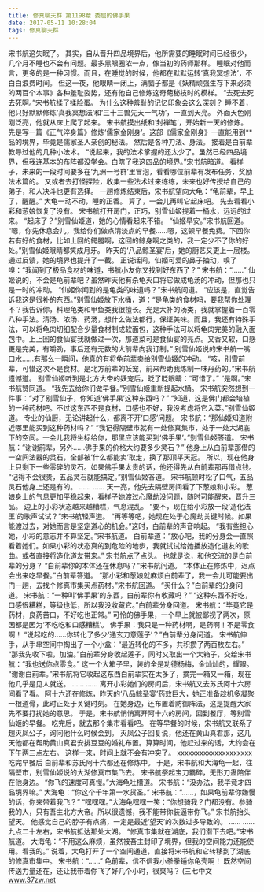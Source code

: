 ```yaml
---
title: 修真聊天群 第1198章 委屈的佛手果
date: 2017-05-11 10:28:04
tags: 修真聊天群
---
```


宋书航这失眠了。
其实，自从晋升四品境界后，他所需要的睡眠时间已经很少，几个月不睡也不会有问题。最多黑眼圈浓一点，像当初的药师那样。
睡眠对他而言，更多的是一种习惯。而且，在睡觉的时候，他都在默默运转‘真我冥想法’，不白白浪费时间。
但这一夜，他眼睛一闭上，满脑子都是《妖精顽强生存下来必须的两百个本事》各种羞耻姿势，还有他自己修炼这奇葩秘技时的模样。
“去死去死去死啊。”宋书航揉了揉脸蛋。
为什么这种羞耻的记忆印象会这么深刻？
睡不着，他只好默默修炼‘真我冥想法’和‘三十三兽先天一气功’，一直到天亮。
外面天色刚刚泛亮，他就从床上爬了起来。
宋书航摸出纸和‘封禅笔’，开始新一天的修炼。
先是写一篇《正气淬身篇》修炼‘儒家金刚身’。这部《儒家金刚身》一直能用到**品的境界，毕竟是儒家圣人亲创的秘法。
然后是各种刀法、身法。
接着是白前辈教导过他的几种小法术。
“说起来，我的法术掌握的还太少了。虽然已经四品境界，但我连基本的布阵都没学会。白瞎了我这四品的境界。”宋书航暗道。
看样子，未来的一段时间要多在‘九洲一号群’里冒泡，看看哪位前辈有发布任务，奖励法术篇的。
又或者去打怪探险，收集一些法术过来练练，未来也好传授给自己的弟子，和人决斗也更有选择。
一趟修炼结束后，宋书航望向大龟：“龟前辈，早上了，醒醒。”
大龟一动不动，睡的正香。
算了，一会儿再叫它起床吧。
先去看看小彩和葱娘恢复了没有。
宋书航打开房门，正巧，别雪仙姬提着一桶水，远远的过来。
“起床了？”别雪仙姬道，她的心情看起来不错。
“仙姬早安。”宋书航回道。
“嗯，你先休息会儿，我给你们做点清淡点的早餐……嗯，这顿早餐免费。下回你若有好的食材，比如上回的鳄腿啊，这回的鲸身啊之类的，我一定少不了你的好处。”别雪仙姬眼睛都笑成月牙。
昨天的‘八品鲸圣宴’后，她的厨艺又更上一层楼。通过反馈，她的境界也提升了一截。
正说话间，仙姬可爱的鼻子抽动，嗅了嗅：“我闻到了极品食材的味道，书航小友你又找到好东西了？”
宋书航：“……”
仙姬说的，不会是龟前辈吧？虽然昨天他有杀龟灭口将它做成龟汤的冲动，但那也只是一时的冲动。
“仙姬你闻到的是龟类的味道吗？”宋书航问道。
“应该是，直觉告诉我这是很补的东西。”别雪仙姬放下水桶，道：“是龟类的食材吗，要我帮你处理不？我告诉你，料理龟类和甲鱼类我很擅长。光是大补的汤类，我就掌握着一百零八种手法。清汤、浓汤、药汤，想什么做法都行，保证美味。而且，我还有特殊手法，可以将龟肉切细配合少量食材制成软面包，这种手法可以将龟肉完美的融入面包中。上上回的食仙宴我就做过一次，那道菜可是食仙宴的亮点。又香又软，口感更是完美，有嚼劲，事后还有无数的大前辈向我订制。”
别雪仙姬说的宋书航一嘴口水……有那么一瞬间，他真的有将龟前辈卖给别雪仙姬的冲动。
“咳，别雪前辈，可惜这次不是食材。是北方前辈的妖宠，前来帮助我炼制一味丹药的。”宋书航遗憾道。
别雪仙姬听到是北方大帝的妖宠后，眨了眨眼睛：“可惜了。”
“是啊。”宋书航赞同道。
“我先去给你们做早餐。”别雪仙姬重新提起水桶。
宋书航突然想到一件事：“对了别雪仙子，你知道‘佛手果’这种东西吗？”
“知道，这是佛门都会培植的一种药材吧。不过这东西不是食材，口感也不好，我没考虑将它入菜。”别雪仙姬道。
专业的仙厨，无论讲起什么，都离不开‘口感’问题。
宋书航：“那仙姬知道附近哪里能买到这种药材吗？”
“我记得隔壁市就有一处修真集市，处于一处大湖底下的空间。一会儿我将坐标给你，那里应该能买到‘佛手果’。”别雪仙姬答道。
宋书航：“谢谢前辈，另外……佛手果的价格大约要多少灵石？”
他身上从白前辈那借的一空间法器的灵石，全部被‘什么都能卖’取走，换了那顶平天冠。
所以，现在他身上只剩下一些零碎的灵石。如果佛手果太贵的话，他还得先从白前辈那再借点钱。
“记得不会很贵，五品灵石就能搞定。”别雪仙姬答道。
宋书航顿时松了口气，五品灵石他身上还是有的。
……
……
天一亮，他先去隔壁房间看了下葱娘和小彩。
葱娘身上的气息更加平稳起来，看样子她渡过心魔劫没问题，随时可能醒来，晋升三品。
边上的小彩状态越来越糟糕，气息混乱。
“要不，现在给小彩放一段‘造化法王’的歌声试试？”宋书航轻声道。
“再等等吧，她现在处于心魔劫关键时候。如果能渡过去，对她而言是坚定道心的机会。”这时，白前辈的声音响起。
“我有些担心她，小彩的意志并不算坚定。”宋书航道。
白前辈道：“放心吧，我的分身会一直照看着她们。如果小彩的状态真的到危险的地步，我就试试给她播放造化道友的歌曲。或者直接将造化道友带来。”
宋书航点了点头。
也就是说，和他交流的是白前辈的分身？
“白前辈你的本体还在休息吗？”宋书航问道。
“本体正在修炼中，迟点会出来吃早餐。”白前辈答道。
“那小彩和葱娘就麻烦白前辈了，我一会儿可能要出门一趟，去找个修真市集买点药材。”宋书航回道。
“买什么？”白前辈的分身问道。
宋书航：“一种叫‘佛手果’的东西，白前辈你有收藏吗？”
“这种东西不好吃，口感很糟糕，等级也低，所以我没收藏它。”白前辈分身回道。
宋书航：“毕竟它是药材，良药苦口，不好吃也正常。”
可怜的佛手果，一个早上就被鄙视了两次，原因都是因为‘不吃吃和口感糟糕’。
佛手果：我只是一种药材啊，是药啊！不是零食啊！
“说起吃的……你转化了多少‘通玄刀意莲子’？”白前辈分身问道。
宋书航伸手，从手串空间中掏出了一个小盒：“最近转化的不多，共积攒了两百枚左右。”
“那我先收下啦，加油。”白前辈分身收起莲子，同时又取出一个大箱子，交给宋书航：“我也送你点零食。”
这一个大箱子里，装的全是功德杨梅，金灿灿的，耀眼。
“谢谢白前辈。”宋书航将它收起这东西白前辈实在太多了，摘完一箱又一箱，现在他几乎是见人就送。
……
……
离开小彩她们的房间后，宋书航又去苏氏阿十六房间看了看。
阿十六还在修炼，昨天的‘八品鲸圣宴’药效巨大，她正准备趁机多凝聚一根道骨，此时正处于关键时刻。
在她身边，还布置着防御阵法，这是提醒大家先不要打扰她的意思。
于是，宋书航悄悄离开阿十六的房间，回到餐厅，等别雪仙姬的早餐。
吃完后，就去那个集市看看吧。
在等早餐的时候，宋书航又联系了趟灭凤公子，询问他什么时候会到。
灭凤公子回复说，他还在黄山真君那，这几天他都在帮助黄山真君安排豆豆的婚礼布置。算算时间，他赶过来的话，大约会在下午两三点左右。
这样一来，时间上就不会有冲突了。
xxxxxxxxxxxxxxxxxxxx
吃完早餐后
白前辈和苏氏阿十六都还在修炼中。
于是，宋书航和大海龟一起，往隔壁市，别雪仙姬说的大湖修真市集飞去。
宋书航祭起宝刀霸碎，无形刀蛊陪伴在他身边。
“你飞的速度可真慢。”大海龟吐槽道。
宋书航：“没办法，我毕竟才四品境界嘛。”
大海龟：“你这个千年第一水货圣。”
宋书航：“……，如果龟前辈你嫌慢的话，你来带着我飞？”
“嘿嘿嘿。”大海龟嘿嘿一笑：“你想骑我？门都没有。参骑我的人，只有吾主北方大帝。所以很遗憾，我不能带你装逼带你飞。”
宋书航抬头望天。
他感觉自己的脖子有点痛，一定是最近‘望天’的次数过多导致的。
……
……
九点二十左右，宋书航抵达那处大湖。
“修真市集就在湖底，我们潜下去吧。”宋书航道。
大海龟：“不用这么麻烦，虽然被吾主封印了境界，但我的空间能力还能使用。看我的。”
说着，大龟打开了一个空间通道，直接将宋书航和它转移到了湖底的修真市集中。
宋书航：“……”
龟前辈，信不信我小拳拳锤你龟壳啊！
既然空间传送力量还在，还让我带着你飞了好几个小时，很爽吗？
(三七中文 www.37zw.net